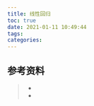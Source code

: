```yaml
---
title: 线性回归
toc: true
date: 2021-01-11 10:49:44
tags:
categories:
---
```






## 参考资料
> - []()
> - []()

